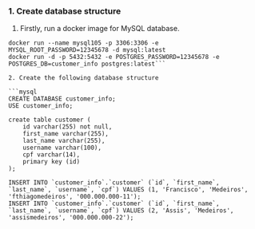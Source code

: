 ### 1. Create database structure

1. Firstly, run a docker image for MySQL database.
```shell
docker run --name mysql105 -p 3306:3306 -e MYSQL_ROOT_PASSWORD=12345678 -d mysql:latest
docker run -d -p 5432:5432 -e POSTGRES_PASSWORD=12345678 -e POSTGRES_DB=customer_info postgres:latest```

2. Create the following database structure

```mysql
CREATE DATABASE customer_info;
USE customer_info;

create table customer (
    id varchar(255) not null, 
    first_name varchar(255), 
    last_name varchar(255), 
    username varchar(100), 
    cpf varchar(14), 
    primary key (id)
);

INSERT INTO `customer_info`.`customer` (`id`, `first_name`, `last_name`, `username`, `cpf`) VALUES (1, 'Francisco', 'Medeiros', 'fthiagomedeiros', '000.000.000-11');
INSERT INTO `customer_info`.`customer` (`id`, `first_name`, `last_name`, `username`, `cpf`) VALUES (2, 'Assis', 'Medeiros', 'assismedeiros', '000.000.000-22');
```
